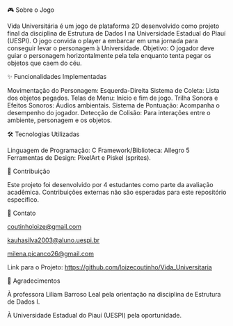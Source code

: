  🎮 Sobre o Jogo
 
  Vida Universitária é um jogo de plataforma 2D desenvolvido como projeto final da disciplina de Estrutura de Dados I na Universidade Estadual do Piauí (UESPI). 
  O jogo convida o player a embarcar em uma jornada para conseguir levar o personagem à Universidade.
  Objetivo: O jogador deve guiar o personagem horizontalmente pela tela enquanto tenta pegar os objetos que caem do céu.
  
 ✨ Funcionalidades Implementadas
 
  Movimentação do Personagem: Esquerda-Direita
  Sistema de Coleta: Lista dos objetos pegados.
  Telas de Menu: Início e fim de jogo.
  Trilha Sonora e Efeitos Sonoros: Áudios ambientais.
  Sistema de Pontuação: Acompanha o desempenho do jogador.
  Detecção de Colisão: Para interações entre o ambiente, personagem e os objetos.

 🛠️ Tecnologias Utilizadas
 
  Linguagem de Programação: C
  Framework/Biblioteca: Allegro 5
  Ferramentas de Design: PixelArt e Piskel (sprites).

 👥 Contribuição
 
  Este projeto foi desenvolvido por 4 estudantes como parte da avaliação acadêmica. Contribuições externas não são esperadas para este repositório específico.

 📧 Contato
  
  coutinholoize@gmail.com
  
  kauhasilva2003@aluno.uespi.br
  
  milena.picanco26@gmail.com

  Link para o Projeto: https://github.com/loizecoutinho/Vida_Universitaria

 🤝 Agradecimentos
  
  À professora Liliam Barroso Leal pela orientação na disciplina de Estrutura de Dados I.
  
  À Universidade Estadual do Piauí (UESPI) pela oportunidade.

